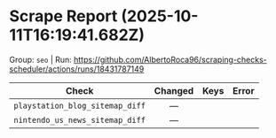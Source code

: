 # Scrape Report (2025-10-11T16:19:41.682Z)

Group: `seo`  |  Run: https://github.com/AlbertoRoca96/scraping-checks-scheduler/actions/runs/18431787149

| Check | Changed | Keys | Error |
|---|:---:|:--|:--|
| `playstation_blog_sitemap_diff` | — |  |  |
| `nintendo_us_news_sitemap_diff` | — |  |  |
